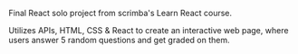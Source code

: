 Final React solo project from scrimba's Learn React course.

Utilizes APIs, HTML, CSS & React to create an interactive web page, where users answer 5 random questions and get graded on them. 

